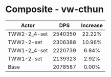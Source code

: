 # Composite - vw-cthun
| Actor | DPS | Increase |
|---|:---:|:---:|
|TWW2-2_4-set|2540350|22.22%|
|TWW2-2-set|2306388|10.96%|
|TWW1-2_4-set|2220739|6.84%|
|TWW1-2-set|2139323|2.92%|
|Base|2078587|0.00%|
